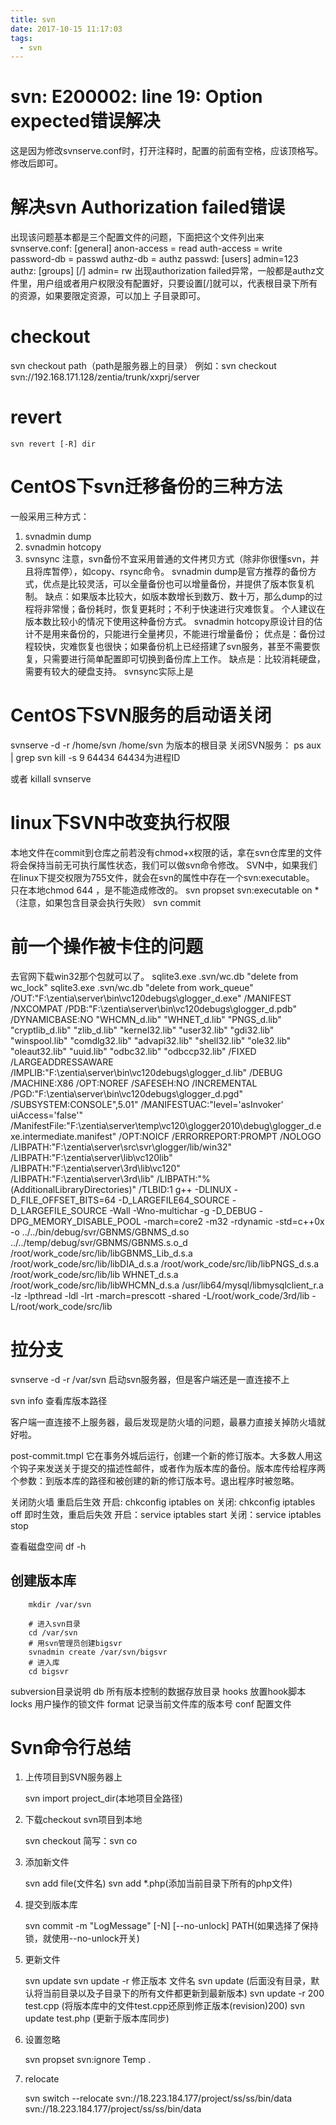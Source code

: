 ```yaml
---
title: svn
date: 2017-10-15 11:17:03
tags:
  - svn
---
```

# svn: E200002: line 19: Option expected错误解决
这是因为修改svnserve.conf时，打开注释时，配置的前面有空格，应该顶格写。
修改后即可。
# 解决svn Authorization failed错误
出现该问题基本都是三个配置文件的问题，下面把这个文件列出来
svnserve.conf:
[general]
anon-access = read
auth-access = write
password-db = passwd
authz-db = authz
passwd:
[users]
admin=123
authz:
[groups]
[/]
admin= rw
出现authorization failed异常，一般都是authz文件里，用户组或者用户权限没有配置好，只要设置[/]就可以，代表根目录下所有的资源，如果要限定资源，可以加上 子目录即可。
# checkout
svn checkout path（path是服务器上的目录）
   例如：svn checkout svn://192.168.171.128/zentia/trunk/xxprj/server
# revert
	svn revert [-R] dir
# CentOS下svn迁移备份的三种方法
一般采用三种方式：
1. svnadmin dump
2. svnadmin hotcopy
3. svnsync
注意，svn备份不宜采用普通的文件拷贝方式（除非你很懂svn，并且将库暂停），如copy、rsync命令。
svnadmin dump是官方推荐的备份方式，优点是比较灵活，可以全量备份也可以增量备份，并提供了版本恢复机制。
缺点：如果版本比较大，如版本数增长到数万、数十万，那么dump的过程将非常慢；备份耗时，恢复更耗时；不利于快速进行灾难恢复。
个人建议在版本数比较小的情况下使用这种备份方式。
svnadmin hotcopy原设计目的估计不是用来备份的，只能进行全量拷贝，不能进行增量备份；
优点是：备份过程较快，灾难恢复也很快；如果备份机上已经搭建了svn服务，甚至不需要恢复，只需要进行简单配置即可切换到备份库上工作。
缺点是：比较消耗硬盘，需要有较大的硬盘支持。
svnsync实际上是
# CentOS下SVN服务的启动语关闭
svnserve -d -r /home/svn
/home/svn 为版本的根目录
关闭SVN服务：
ps aux | grep svn
kill -s 9 64434
64434为进程ID

或者 killall svnserve

# linux下SVN中改变执行权限
本地文件在commit到仓库之前若没有chmod+x权限的话，拿在svn仓库里的文件将会保持当前无可执行属性状态，我们可以做svn命令修改。
SVN中，如果我们在linux下提交权限为755文件，就会在svn的属性中存在一个svn:executable。
只在本地chmod 644 ，是不能造成修改的。
svn propset svn:executable on * （注意，如果包含目录会执行失败）
svn commit
# 前一个操作被卡住的问题
去官网下载win32那个包就可以了。
sqlite3.exe .svn/wc.db "delete from wc_lock"
sqlite3.exe .svn/wc.db "delete from work_queue"
/OUT:"F:\zentia\server\bin\vc120debugs\glogger_d.exe" /MANIFEST /NXCOMPAT /PDB:"F:\zentia\server\bin\vc120debugs\glogger_d.pdb" /DYNAMICBASE:NO "WHCMN_d.lib" "WHNET_d.lib" "PNGS_d.lib" "cryptlib_d.lib" "zlib_d.lib" "kernel32.lib" "user32.lib" "gdi32.lib" "winspool.lib" "comdlg32.lib" "advapi32.lib" "shell32.lib" "ole32.lib" "oleaut32.lib" "uuid.lib" "odbc32.lib" "odbccp32.lib" /FIXED /LARGEADDRESSAWARE /IMPLIB:"F:\zentia\server\bin\vc120debugs\glogger_d.lib" /DEBUG /MACHINE:X86 /OPT:NOREF /SAFESEH:NO /INCREMENTAL /PGD:"F:\zentia\server\bin\vc120debugs\glogger_d.pgd" /SUBSYSTEM:CONSOLE",5.01" /MANIFESTUAC:"level='asInvoker' uiAccess='false'" /ManifestFile:"F:\zentia\server\temp\vc120\glogger2010\debug\glogger_d.exe.intermediate.manifest" /OPT:NOICF /ERRORREPORT:PROMPT /NOLOGO /LIBPATH:"F:\zentia\server\src\svr\glogger\/lib/win32" /LIBPATH:"F:\zentia\server\lib\vc120lib\" /LIBPATH:"F:\zentia\server\3rd\lib\vc120\" /LIBPATH:"F:\zentia\server\3rd\lib" /LIBPATH:"%(AdditionalLibraryDirectories)" /TLBID:1 
g++ -DLINUX -D_FILE_OFFSET_BITS=64 -D_LARGEFILE64_SOURCE -D_LARGEFILE_SOURCE -Wall -Wno-multichar -g -D_DEBUG -DPG_MEMORY_DISABLE_POOL -march=core2 -m32 -rdynamic -std=c++0x -o ../../bin/debug/svr/GBNMS/GBNMS_d.so ../../temp/debug/svr/GBNMS/GBNMS.s.o_d  /root/work_code/src/lib/libGBNMS_Lib_d.s.a /root/work_code/src/lib/libDIA_d.s.a /root/work_code/src/lib/libPNGS_d.s.a /root/work_code/src/lib/lib    WHNET_d.s.a /root/work_code/src/lib/libWHCMN_d.s.a  /usr/lib64/mysql/libmysqlclient_r.a -lz -lpthread -ldl -lrt -march=prescott -shared  -L/root/work_code/3rd/lib -L/root/work_code/src/lib
# 拉分支

svnserve -d -r /var/svn
启动svn服务器，但是客户端还是一直连接不上

svn info 查看库版本路径

客户端一直连接不上服务器，最后发现是防火墙的问题，最暴力直接关掉防火墙就好啦。

post-commit.tmpl 
它在事务外城后运行，创建一个新的修订版本。大多数人用这个钩子来发送关于提交的描述性邮件，或者作为版本库的备份。版本库传给程序两个参数：到版本库的路径和被创建的新的修订版本号。退出程序时被忽略。

关闭防火墙
重启后生效
开启: chkconfig iptables on
关闭: chkconfig iptables off
即时生效，重启后失效
开启：service iptables start 
关闭：service iptables stop

查看磁盘空间
df -h

## 创建版本库
```shell
	mkdir /var/svn

	# 进入svn目录
	cd /var/svn  
	# 用svn管理员创建bigsvr
	svnadmin create /var/svn/bigsvr
	# 进入库
	cd bigsvr
```
subversion目录说明
db		所有版本控制的数据存放目录
hooks	放置hook脚本
locks 	用户操作的锁文件
format	记录当前文件库的版本号
conf	配置文件

# Svn命令行总结

1. 上传项目到SVN服务器上

	svn import project_dir(本地项目全路径)

2. 下载checkout svn项目到本地

	svn checkout 简写：svn co

3. 添加新文件

	svn add file(文件名)
	svn add \*.php(添加当前目录下所有的php文件)

4. 提交到版本库

	svn commit -m "LogMessage" [-N] [--no-unlock] PATH(如果选择了保持锁，就使用--no-unlock开关)

5. 更新文件

	svn update
	svn update -r 修正版本 文件名
	svn update (后面没有目录，默认将当前目录以及子目录下的所有文件都更新到最新版本)
	svn update -r 200 test.cpp (将版本库中的文件test.cpp还原到修正版本(revision)200)
	svn update test.php (更新于版本库同步)

6. 设置忽略

	svn propset svn:ignore Temp .

7. relocate

	svn switch --relocate svn://18.223.184.177/project/ss/ss/bin/data svn://18.223.184.177/project/ss/ss/bin/data
